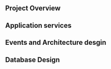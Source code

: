 ## Project Overview

## Application services

## Events and Architecture desgin

## Database Design
